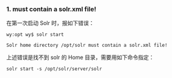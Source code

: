 
### 1. must contain a solr.xml file!

在第一次启动 Solr 时，报如下错误：
```
wy:opt wy$ solr start

Solr home directory /opt/solr must contain a solr.xml file!
```
上述错误是找不到 solr 的 Home 目录，需要用如下命令指定：
```
solr start -s /opt/solr/server/solr
```
